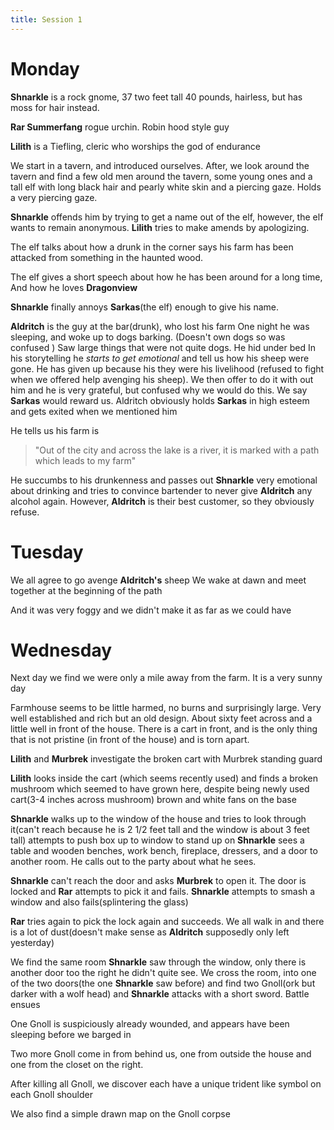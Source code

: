 ```yaml
---
title: Session 1
---
```


# Monday
**Shnarkle** is a rock gnome, 37 two feet tall 40 pounds, hairless, but has moss for hair instead.

**Rar Summerfang** rogue urchin. Robin hood style guy

**Lilith** is a Tiefling, cleric who worships the god of endurance

We start in a tavern, and introduced ourselves. After, we look around the tavern and find a few old men around the tavern, some young ones and a tall elf with long black hair and pearly white skin and a piercing gaze. Holds a very piercing gaze. 

**Shnarkle** offends him by trying to get a name out of the elf, however, the elf wants to remain anonymous. **Lilith** tries to make amends by apologizing.

The elf talks about how a drunk in the corner says his farm has been attacked from something in the haunted wood.

The elf gives a short speech about how he has been around for a long time, And how he loves **Dragonview**

**Shnarkle** finally annoys **Sarkas**(the elf) enough to give his name.

**Aldritch** is the guy at the bar(drunk), who lost his farm
One night he was sleeping, and woke up to dogs barking. (Doesn't own dogs so was confused ) Saw large things that were not quite dogs. He hid under bed
In his storytelling he *starts to get emotional* and tell us how his sheep were gone. He has given up because his they were his livelihood (refused to fight when we offered help avenging his sheep). We then offer to do it with out him and he is very grateful, but confused why we would do this. We say **Sarkas** would reward us. Aldritch obviously holds **Sarkas** in high esteem and gets exited when we mentioned him

He tells us his farm is 
>"Out of the city and across the lake is a river, it is marked with a path which leads to my farm"

 He succumbs to his drunkenness and passes out
**Shnarkle** very emotional about drinking and tries to convince bartender to never give **Aldritch** any alcohol again. However, **Aldritch** is their best customer, so they obviously refuse.
# Tuesday 
We all agree to go avenge **Aldritch's** sheep
We wake at dawn and meet together at the beginning of the path

And it was very foggy and we didn't make it as far as we could have
# Wednesday
Next day we find we were only a mile away from the farm. It is a very sunny day

Farmhouse seems to be little harmed, no burns and surprisingly large. Very well established and rich but an old design. About sixty feet across and a little well in front of the house. There is a cart in front, and is the only thing that is not pristine (in front of the house) and is torn apart.

**Lilith** and **Murbrek** investigate the broken cart with Murbrek standing guard

**Lilith** looks inside the cart (which seems recently used) and finds a broken mushroom which seemed to have grown here, despite being newly used cart(3-4 inches across mushroom) brown and white fans on the base

**Shnarkle** walks up to the window of the house and tries to look through it(can't reach because he is 2 1/2 feet tall and the window is about 3 feet tall) attempts to push box up to window to stand up on
**Shnarkle** sees a table and wooden benches, work bench, fireplace, dressers, and a door to another room. He calls out to the party about what he sees.

**Shnarkle** can't reach the door and asks **Murbrek** to open it. The door is locked and **Rar** attempts to pick it and fails. **Shnarkle** attempts to smash a window and also fails(splintering the glass)

**Rar** tries again to pick the lock again and succeeds. We all walk in and there is a lot of dust(doesn't make sense as **Aldritch** supposedly only left yesterday)

We find the same room **Shnarkle** saw through the window, only there is another door too the right he didn't quite see.
We cross the room, into one of the two doors(the one **Shnarkle** saw before) and find two Gnoll(ork but darker with a wolf head) and **Shnarkle** attacks with a short sword. Battle ensues

One Gnoll is suspiciously already wounded, and appears have been sleeping before we barged in

Two more Gnoll come in from behind us, one from outside the house and one from the closet on the right.

After killing all Gnoll, we discover each have a unique trident like symbol on each Gnoll shoulder

We also find a simple drawn map on the Gnoll corpse